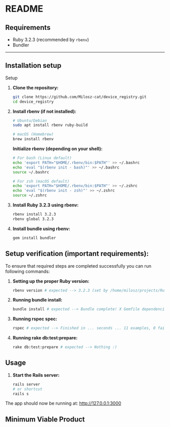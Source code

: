 # README

## Requirements

- Ruby 3.2.3 (recommended by `rbenv`)
- Bundler

---

## Installation setup

Setup

1. **Clone the repository:**

   ```bash
   git clone https://github.com/Milosz-cat/device_registry.git
   cd device_registry
   ```

2. **Install rbenv (if not installed):**

    ```bash
    # Ubuntu/Debian
    sudo apt install rbenv ruby-build
    ```

    ```bash
    # macOS (Homebrew)
    brew install rbenv
    ```
    
   **Initialize rbenv (depending on your shell):**

    ```bash
    # For bash (Linux default)
    echo 'export PATH="$HOME/.rbenv/bin:$PATH"' >> ~/.bashrc
    echo 'eval "$(rbenv init - bash)"' >> ~/.bashrc
    source ~/.bashrc
    ```

    ```bash
    # For zsh (macOS default)
    echo 'export PATH="$HOME/.rbenv/bin:$PATH"' >> ~/.zshrc
    echo 'eval "$(rbenv init - zsh)"' >> ~/.zshrc
    source ~/.zshrc
    ```

3. **Install Ruby 3.2.3 using rbenv:**

    ```bash
    rbenv install 3.2.3
    rbenv global 3.2.3
    ```

4. **Install bundle using rbenv:**

    ```bash
    gem install bundler
    ```

## Setup verification (important requirements):

To ensure that required steps are completed successfully you can run following commands:

1.  **Setting up the proper Ruby version:**

    ```bash
    rbenv version # expected --> 3.2.3 (set by /home/milosz/projects/RubyOnRails/device_registry/.ruby-version)
    ```

2.  **Running bundle install:**

    ```bash
    bundle install # expected --> Bundle complete! X Gemfile dependencies, Y gems now installed.
    ```  
    
3.  **Running rspec spec:**

    ```bash
    rspec # expected --> Finished in ... seconds ... 11 examples, 0 failures
    ```

4.  **Running rake db:test:prepare:**

    ```bash
    rake db:test:prepare # expected --> Nothing :)
    ```

## Usage

1.  **Start the Rails server:**

    ```bash
    rails server
    # or shortcut
    rails s
    ```

The app should now be running at: http://127.0.0.1:3000

## Minimum Viable Product
